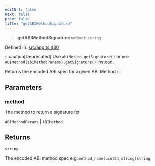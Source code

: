 ```yaml
---
editUrl: false
next: false
prev: false
title: "getABIMethodSignature"
---
```


> **getABIMethodSignature**(`method`): `string`

Defined in: [src/app.ts:430](https://github.com/algorandfoundation/algokit-utils-ts/blob/e57e96ab17213653e656688e8d7251c0107554cf/src/app.ts#L430)

:::caution[Deprecated]
Use `abiMethod.getSignature()` or `new ABIMethod(abiMethodParams).getSignature()` instead.

Returns the encoded ABI spec for a given ABI Method
:::

## Parameters

### method

The method to return a signature for

`ABIMethodParams` | `ABIMethod`

## Returns

`string`

The encoded ABI method spec e.g. `method_name(uint64,string)string`
